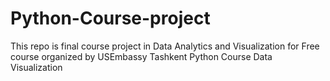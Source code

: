 # Python-Course-project
This repo is final course project in Data Analytics and Visualization for Free course organized by USEmbassy Tashkent Python Course Data Visualization

